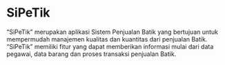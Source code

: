 # SiPeTik
“SiPeTik” merupakan aplikasi Sistem Penjualan Batik yang bertujuan untuk mempermudah manajemen kualitas dan kuantitas dari penjualan Batik. “SiPeTik” memiliki fitur yang dapat memberikan informasi mulai dari data pegawai, data barang dan proses transaksi penjualan Batik.
